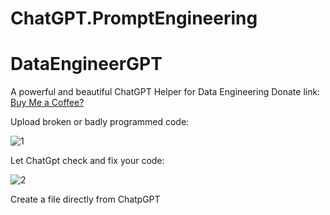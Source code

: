 # ChatGPT.PromptEngineering

# DataEngineerGPT

A powerful and beautiful ChatGPT Helper for Data Engineering
Donate link: <a href="https://www.paypal.com/donate/?hosted_button_id=Q2TPPKWMHZRYL">Buy Me a Coffee?</a>

Upload broken or badly programmed code:

![1](https://github.com/markusbegerow/ChatGPT.PromptEngineering/assets/44146279/349daa93-9bc9-4e6f-a225-ee5c04707f7d)

Let ChatGpt check and fix your code:

![2](https://github.com/markusbegerow/ChatGPT.PromptEngineering/assets/44146279/c6a46c22-57ab-4a60-a496-584712141053)

Create a file directly from ChatpGPT
